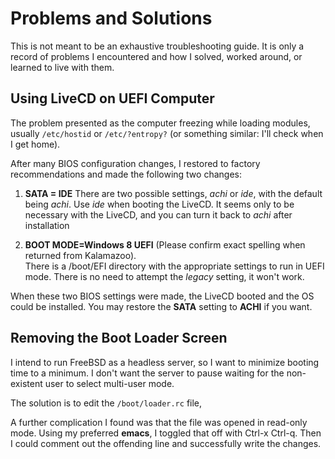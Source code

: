 # Problems and Solutions

This is not meant to be an exhaustive troubleshooting guide.
It is only a record of problems I encountered and how I solved,
worked around, or learned to live with them.

## Using LiveCD on UEFI Computer

The problem presented as the computer freezing while loading
modules, usually `/etc/hostid` or `/etc/?entropy?` (or something
similar: I'll check when I get home).

After many BIOS configuration changes, I restored to factory
recommendations and made the following two changes:

1. **SATA = IDE**
   There are two possible settings, *achi* or *ide*, with the
   default being *achi*.  Use *ide* when booting the LiveCD.
   It seems only to be necessary with the LiveCD, and you can
   turn it back to *achi* after installation

2. **BOOT MODE=Windows 8 UEFI**  (Please confirm exact spelling
   when returned from Kalamazoo).  
   There is a /boot/EFI directory with the appropriate settings
   to run in UEFI mode.  There is no need to attempt the
   *legacy* setting, it won't work.

When these two BIOS settings were made, the LiveCD booted and
the OS could be installed.  You may restore the **SATA** setting
to **ACHI** if you want.

## Removing the Boot Loader Screen

I intend to run FreeBSD as a headless server, so I want to
minimize booting time to a minimum.  I don't want the server
to pause waiting for the non-existent user to select multi-user
mode.

The solution is to edit the `/boot/loader.rc` file, 

A further complication I found was that the file was opened
in read-only mode.  Using my preferred **emacs**, I toggled that
off with Ctrl-x Ctrl-q.  Then I could comment out the offending
line and successfully write the changes.